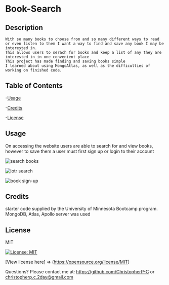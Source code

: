 # Book-Search

  ## Description
    With so many books to choose from and so many different ways to read or even listen to them I want a way to find and save any book I may be interested in.
    This allows users to serach for books and keep a list of any they are interested in in one convenient place
    This project has made finding and saving books simple
    I learned about using MongoAtlas, as well as the difficulties of working on finished code.

  ## Table of Contents
  -[Usage](#usage)

-[Credits](#credits)

-[License](#license)

  ## Usage
  On accessing the website users are able to search for and view books, however to save them a user must first sign up or login to their account

![search books](https://github.com/user-attachments/assets/c77da9ef-d579-49ba-8616-9aabf691d8f1)



![lotr search](https://github.com/user-attachments/assets/d6888938-d37f-4c62-a227-b8831080a862)



![book sign-up](https://github.com/user-attachments/assets/7740555c-30f5-4c17-9165-6a86461e205a)


  

  ## Credits
  starter code supplied by the University of Minnesota Bootcamp program. MongoDB, Atlas, Apollo server was used

  ## License
  MIT

  [![License: MIT](https://img.shields.io/badge/License-MIT-yellow.svg)](https://opensource.org/licenses/MIT)

  [View license here] => (https://opensource.org/license/MIT)

  


  Questions? Please contact me at:
  https://github.com/ChristopherP-C or christopherp.c.2day@gmail.com


